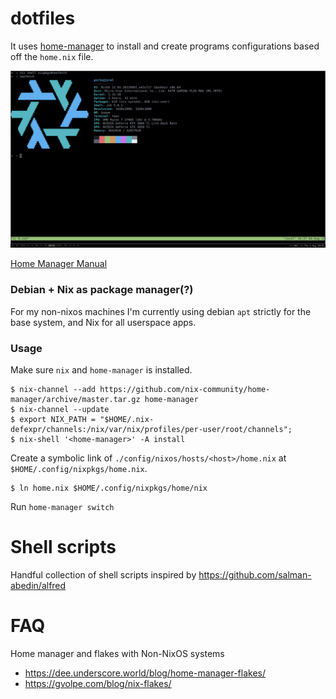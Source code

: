 # dotfiles

It uses [home-manager](https://github.com/nix-community/home-manager) to install and create programs configurations based off the `home.nix` file.

![Current desk screenshot](./other/screenshot.png)

[Home Manager Manual](https://nix-community.github.io/home-manager/)


### Debian + Nix as package manager(?)

For my non-nixos machines I'm currently using debian `apt` strictly for the base system, and Nix for all userspace apps.

### Usage

Make sure `nix` and `home-manager` is installed.

```
$ nix-channel --add https://github.com/nix-community/home-manager/archive/master.tar.gz home-manager
$ nix-channel --update
$ export NIX_PATH = "$HOME/.nix-defexpr/channels:/nix/var/nix/profiles/per-user/root/channels";
$ nix-shell '<home-manager>' -A install
```

Create a symbolic link of `./config/nixos/hosts/<host>/home.nix` at `$HOME/.config/nixpkgs/home.nix`.

```
$ ln home.nix $HOME/.config/nixpkgs/home/nix
```

Run `home-manager switch`

# Shell scripts

Handful collection of shell scripts inspired by https://github.com/salman-abedin/alfred


# FAQ

Home manager and flakes with Non-NixOS systems
- https://dee.underscore.world/blog/home-manager-flakes/
- https://gvolpe.com/blog/nix-flakes/
